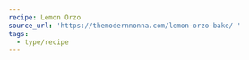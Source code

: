 ```yaml
---
recipe: Lemon Orzo
source_url: 'https://themodernnonna.com/lemon-orzo-bake/ '
tags:
  - type/recipe
---
```


